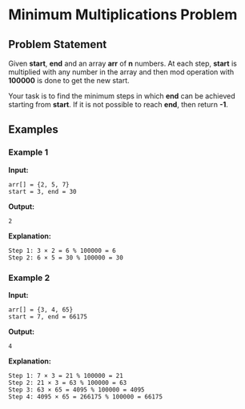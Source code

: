 # Minimum Multiplications Problem

## Problem Statement

Given **start**, **end** and an array **arr** of **n** numbers. At each step, **start** is multiplied with any number in the array and then mod operation with **100000** is done to get the new start.

Your task is to find the minimum steps in which **end** can be achieved starting from **start**. If it is not possible to reach **end**, then return **-1**.

## Examples

### Example 1

**Input:**
```
arr[] = {2, 5, 7}
start = 3, end = 30
```

**Output:**
```
2
```

**Explanation:**
```
Step 1: 3 × 2 = 6 % 100000 = 6 
Step 2: 6 × 5 = 30 % 100000 = 30
```

### Example 2

**Input:**
```
arr[] = {3, 4, 65}
start = 7, end = 66175
```

**Output:**
```
4
```

**Explanation:**
```
Step 1: 7 × 3 = 21 % 100000 = 21 
Step 2: 21 × 3 = 63 % 100000 = 63 
Step 3: 63 × 65 = 4095 % 100000 = 4095 
Step 4: 4095 × 65 = 266175 % 100000 = 66175
```
